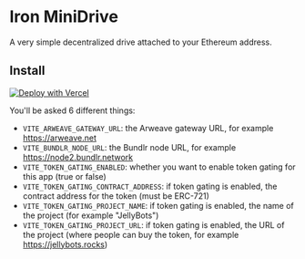 # Iron MiniDrive

A very simple decentralized drive attached to your Ethereum address.
## Install

[![Deploy with Vercel](https://vercel.com/button)](https://vercel.com/new/clone?repository-url=https%3A%2F%2Fgithub.com%2F0x3studio%2Firon-minidrive-webapp&env=VITE_ARWEAVE_GATEWAY_URL,VITE_BUNDLR_NODE_URL,VITE_TOKEN_GATING_ENABLED,VITE_TOKEN_GATING_CONTRACT_ADDRESS,VITE_TOKEN_GATING_PROJECT_NAME,VITE_TOKEN_GATING_PROJECT_URL&envDescription=Information%20needed%20for%20the%20application%20to%20run.)

You'll be asked 6 different things:

* `VITE_ARWEAVE_GATEWAY_URL`: the Arweave gateway URL, for example https://arweave.net
* `VITE_BUNDLR_NODE_URL`: the Bundlr node URL, for example https://node2.bundlr.network
* `VITE_TOKEN_GATING_ENABLED`: whether you want to enable token gating for this app (true or false)
* `VITE_TOKEN_GATING_CONTRACT_ADDRESS`: if token gating is enabled, the contract address for the token (must be ERC-721)
* `VITE_TOKEN_GATING_PROJECT_NAME`: if token gating is enabled, the name of the project (for example "JellyBots")
* `VITE_TOKEN_GATING_PROJECT_URL`: if token gating is enabled, the URL of the project (where people can buy the token, for example https://jellybots.rocks)